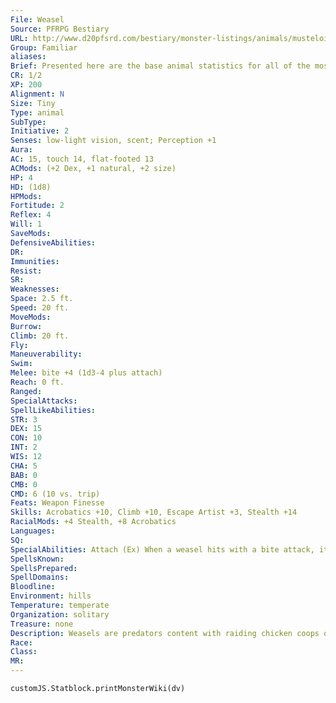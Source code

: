 ```yaml
---
File: Weasel
Source: PFRPG Bestiary
URL: http://www.d20pfsrd.com/bestiary/monster-listings/animals/musteloids/weasel
Group: Familiar
aliases: 
Brief: Presented here are the base animal statistics for all of the most commonly used familiars-of course, these statistics can also be used for normal animals as well. Small animals like these use Dexterity to modify Climb and Swim checks.
CR: 1/2
XP: 200
Alignment: N
Size: Tiny
Type: animal
SubType: 
Initiative: 2
Senses: low-light vision, scent; Perception +1
Aura: 
AC: 15, touch 14, flat-footed 13
ACMods: (+2 Dex, +1 natural, +2 size)
HP: 4
HD: (1d8)
HPMods: 
Fortitude: 2
Reflex: 4
Will: 1
SaveMods: 
DefensiveAbilities: 
DR: 
Immunities: 
Resist: 
SR: 
Weaknesses: 
Space: 2.5 ft.
Speed: 20 ft.
MoveMods: 
Burrow: 
Climb: 20 ft.
Fly: 
Maneuverability: 
Swim: 
Melee: bite +4 (1d3-4 plus attach)
Reach: 0 ft.
Ranged: 
SpecialAttacks: 
SpellLikeAbilities: 
STR: 3
DEX: 15
CON: 10
INT: 2
WIS: 12
CHA: 5
BAB: 0
CMB: 0
CMD: 6 (10 vs. trip)
Feats: Weapon Finesse
Skills: Acrobatics +10, Climb +10, Escape Artist +3, Stealth +14
RacialMods: +4 Stealth, +8 Acrobatics
Languages: 
SQ: 
SpecialAbilities: Attach (Ex) When a weasel hits with a bite attack, it automatically grapples its foe, inflicting automatic bite damage each round.
SpellsKnown: 
SpellsPrepared: 
SpellDomains: 
Bloodline: 
Environment: hills
Temperature: temperate
Organization: solitary
Treasure: none
Description: Weasels are predators content with raiding chicken coops or attacking pets when they encounter civilization.
Race: 
Class: 
MR: 
---
```

```dataviewjs
customJS.Statblock.printMonsterWiki(dv)
```
